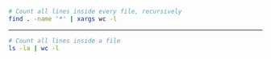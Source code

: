 ```bash
# Count all lines inside every file, recursively
find . -name '*' | xargs wc -l
```
---

```bash
# Count all lines inside a file
ls -la | wc -l
```
